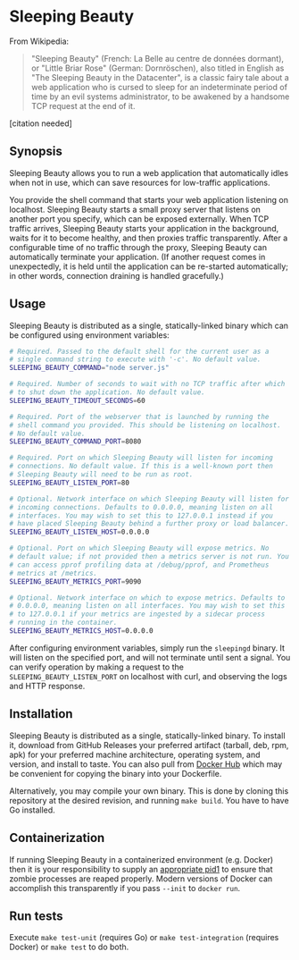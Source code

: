 # Sleeping Beauty

From Wikipedia:

> "Sleeping Beauty" (French: La Belle au centre de données dormant),
> or "Little Briar Rose" (German: Dornröschen), also titled in English
> as "The Sleeping Beauty in the Datacenter", is a classic fairy tale
> about a web application who is cursed to sleep for an indeterminate
> period of time by an evil systems administrator, to be awakened by a
> handsome TCP request at the end of it.

\[citation needed\]

## Synopsis

Sleeping Beauty allows you to run a web application that automatically
idles when not in use, which can save resources for low-traffic
applications.

You provide the shell command that starts your web application
listening on localhost. Sleeping Beauty starts a small proxy server
that listens on another port you specify, which can be exposed
externally. When TCP traffic arrives, Sleeping Beauty starts your
application in the background, waits for it to become healthy, and
then proxies traffic transparently. After a configurable time of no
traffic through the proxy, Sleeping Beauty can automatically terminate
your application. (If another request comes in unexpectedly, it is
held until the application can be re-started automatically; in other
words, connection draining is handled gracefully.)

## Usage

Sleeping Beauty is distributed as a single, statically-linked binary
which can be configured using environment variables:

```bash
# Required. Passed to the default shell for the current user as a
# single command string to execute with '-c'. No default value.
SLEEPING_BEAUTY_COMMAND="node server.js"

# Required. Number of seconds to wait with no TCP traffic after which
# to shut down the application. No default value.
SLEEPING_BEAUTY_TIMEOUT_SECONDS=60

# Required. Port of the webserver that is launched by running the
# shell command you provided. This should be listening on localhost.
# No default value.
SLEEPING_BEAUTY_COMMAND_PORT=8080

# Required. Port on which Sleeping Beauty will listen for incoming
# connections. No default value. If this is a well-known port then
# Sleeping Beauty will need to be run as root.
SLEEPING_BEAUTY_LISTEN_PORT=80

# Optional. Network interface on which Sleeping Beauty will listen for
# incoming connections. Defaults to 0.0.0.0, meaning listen on all
# interfaces. You may wish to set this to 127.0.0.1 instead if you
# have placed Sleeping Beauty behind a further proxy or load balancer.
SLEEPING_BEAUTY_LISTEN_HOST=0.0.0.0

# Optional. Port on which Sleeping Beauty will expose metrics. No
# default value; if not provided then a metrics server is not run. You
# can access pprof profiling data at /debug/pprof, and Prometheus
# metrics at /metrics.
SLEEPING_BEAUTY_METRICS_PORT=9090

# Optional. Network interface on which to expose metrics. Defaults to
# 0.0.0.0, meaning listen on all interfaces. You may wish to set this
# to 127.0.0.1 if your metrics are ingested by a sidecar process
# running in the container.
SLEEPING_BEAUTY_METRICS_HOST=0.0.0.0
```

After configuring environment variables, simply run the `sleepingd`
binary. It will listen on the specified port, and will not terminate
until sent a signal. You can verify operation by making a request to
the `SLEEPING_BEAUTY_LISTEN_PORT` on localhost with curl, and
observing the logs and HTTP response.

## Installation

Sleeping Beauty is distributed as a single, statically-linked binary.
To install it, download from GitHub Releases your preferred artifact
(tarball, deb, rpm, apk) for your preferred machine architecture,
operating system, and version, and install to taste. You can also pull
from [Docker
Hub](https://hub.docker.com/r/radiansoftware/sleeping-beauty) which
may be convenient for copying the binary into your Dockerfile.

Alternatively, you may compile your own binary. This is done by
cloning this repository at the desired revision, and running `make
build`. You have to have Go installed.

## Containerization

If running Sleeping Beauty in a containerized environment (e.g.
Docker) then it is your responsibility to supply an [appropriate
pid1](https://blog.phusion.nl/2015/01/20/docker-and-the-pid-1-zombie-reaping-problem/)
to ensure that zombie processes are reaped properly. Modern versions
of Docker can accomplish this transparently if you pass `--init` to
`docker run`.

## Run tests

Execute `make test-unit` (requires Go) or `make test-integration`
(requires Docker) or `make test` to do both.
